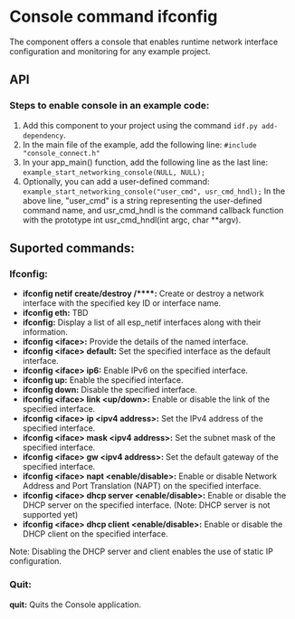# Console command ifconfig
The component offers a console that enables runtime network interface configuration and monitoring for any example project.

## API

### Steps to enable console in an example code:
1. Add this component to your project using the command ```idf.py add-dependency```.
2. In the main file of the example, add the following line:
    ```#include "console_connect.h"```
3. In your app_main() function, add the following line as the last line:
    ```example_start_networking_console(NULL, NULL);```
4. Optionally, you can add a user-defined command:
    ```example_start_networking_console("user_cmd", usr_cmd_hndl);```
    In the above line, "user_cmd" is a string representing the user-defined command name, and usr_cmd_hndl is the command callback function with the prototype int usr_cmd_hndl(int argc, char **argv).


## Suported commands:

### Ifconfig:
* **ifconfig netif create/destroy <key id>/<iface>****:** Create or destroy a network interface with the specified key ID or interface name.
* **ifconfig eth:** TBD
* **ifconfig:** Display a list of all esp_netif interfaces along with their information.
* **ifconfig \<iface>:** Provide the details of the named interface.
* **ifconfig \<iface> default:** Set the specified interface as the default interface.
* **ifconfig \<iface> ip6:** Enable IPv6 on the specified interface.
* **ifconfig <iface> up:** Enable the specified interface.
* **ifconfig <iface> down:** Disable the specified interface.
* **ifconfig \<iface> link \<up/down>:** Enable or disable the link of the specified interface.
* **ifconfig \<iface> ip \<ipv4 address>:** Set the IPv4 address of the specified interface.
* **ifconfig \<iface> mask \<ipv4 address>:** Set the subnet mask of the specified interface.
* **ifconfig \<iface> gw \<ipv4 address>:** Set the default gateway of the specified interface.
* **ifconfig \<iface> napt \<enable/disable>:** Enable or disable Network Address and Port Translation (NAPT) on the specified interface.
* **ifconfig \<iface> dhcp server \<enable/disable>:** Enable or disable the DHCP server on the specified interface. (Note: DHCP server is not supported yet)
* **ifconfig \<iface> dhcp client \<enable/disable>:** Enable or disable the DHCP client on the specified interface.

Note: Disabling the DHCP server and client enables the use of static IP configuration.

### Quit:
**quit:** Quits the Console application.

